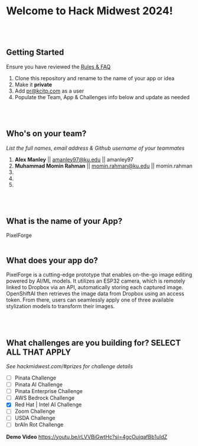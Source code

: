 # Welcome to Hack Midwest 2024!
<br /><br />


## Getting Started
Ensure you have reviewed the [Rules & FAQ](https://hackmidwest.com/#faq)
1. Clone this repository and rename to the name of your app or idea
2. Make it **private**
3. Add pr@kcitp.com as a user
4. Populate the Team, App & Challenges info below and update as needed

<br /><br />

## Who's on your team?
*List the full names,  email address & Github username of your teammates*

1.   **Alex Manley** || amanley97@ku.edu || amanley97
2.   **Muhammad Momin Rahman** || momin.rahman@ku.edu || momin.rahman
3.
4.
5.

<br /><br />


## What is the name of your App?
PixelForge
<br /><br />
## What does your app do?
PixelForge is a cutting-edge prototype that enables on-the-go image editing powered by AI/ML models. It utilizes an ESP32 camera, which is remotely linked to Dropbox via an API, automatically storing each captured image. OpenShiftAI then retrieves the image data from Dropbox using an access token. From there, users can seamlessly apply one of three available stylization models to transform their images.

<br /><br />


## What challenges are you building for? SELECT ALL THAT APPLY
*See hackmidwest.com/#prizes for challenge details*
- [ ]  Pinata Challenge
- [ ]  Pinata AI Challenge
- [ ]  Pinata Enterprise Challenge
- [ ]  AWS Bedrock Challenge
- [X]  Red Hat | Intel AI Challenge
- [ ]  Zoom Challenge
- [ ]  USDA Challenge
- [ ]  brAIn Rot Challenge

**Demo Video**
https://youtu.be/rLVVBiGwtHc?si=4gcOujqafBb1uldZ


<br /><br />
